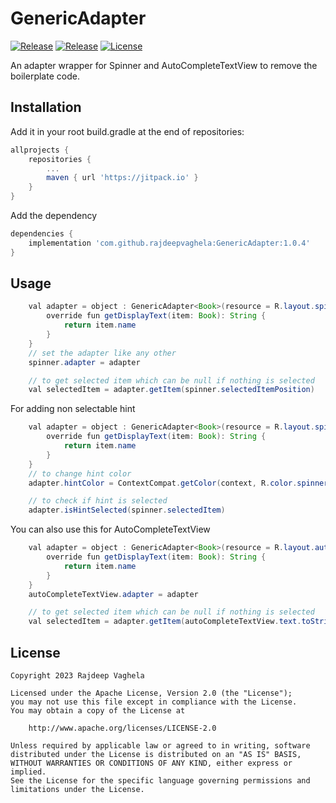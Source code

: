# GenericAdapter
[![Release](https://jitpack.io/v/com.github.rajdeepvaghela/GenericAdapter.svg)](https://jitpack.io/#com.github.rajdeepvaghela/GenericAdapter)
[![Release](https://img.shields.io/github/v/release/rajdeepvaghela/GenericAdapter)](https://github.com/rajdeepvaghela/GenericAdapter/releases)
[![License](https://img.shields.io/badge/License-Apache%202.0-blue.svg)](https://opensource.org/licenses/Apache-2.0)


An adapter wrapper for Spinner and AutoCompleteTextView to remove the boilerplate code. 

## Installation
Add it in your root build.gradle at the end of repositories:
```gradle
allprojects {
    repositories {
    	...
        maven { url 'https://jitpack.io' }
    }
} 
```
Add the dependency
```gradle
dependencies {
    implementation 'com.github.rajdeepvaghela:GenericAdapter:1.0.4'
}
```
## Usage
```java
    val adapter = object : GenericAdapter<Book>(resource = R.layout.spinner_item, list = list) {
        override fun getDisplayText(item: Book): String {
            return item.name
        }
    }
    // set the adapter like any other
    spinner.adapter = adapter

    // to get selected item which can be null if nothing is selected
    val selectedItem = adapter.getItem(spinner.selectedItemPosition)
```
For adding non selectable hint
```java
    val adapter = object : GenericAdapter<Book>(resource = R.layout.spinner_item, list = list, hint = "Select Book") {
        override fun getDisplayText(item: Book): String {
            return item.name
        }
    }
    // to change hint color
    adapter.hintColor = ContextCompat.getColor(context, R.color.spinner_item_hint_color)

    // to check if hint is selected
    adapter.isHintSelected(spinner.selectedItem)
```
You can also use this for AutoCompleteTextView
```java
    val adapter = object : GenericAdapter<Book>(resource = R.layout.auto_complete_item, list = list) {
        override fun getDisplayText(item: Book): String {
            return item.name
        }
    }
    autoCompleteTextView.adapter = adapter

    // to get selected item which can be null if nothing is selected
    val selectedItem = adapter.getItem(autoCompleteTextView.text.toString())
```
## License
```
Copyright 2023 Rajdeep Vaghela

Licensed under the Apache License, Version 2.0 (the "License");
you may not use this file except in compliance with the License.
You may obtain a copy of the License at

    http://www.apache.org/licenses/LICENSE-2.0

Unless required by applicable law or agreed to in writing, software
distributed under the License is distributed on an "AS IS" BASIS,
WITHOUT WARRANTIES OR CONDITIONS OF ANY KIND, either express or implied.
See the License for the specific language governing permissions and
limitations under the License.
```
